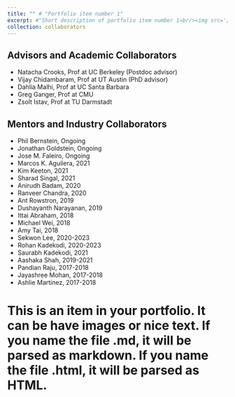 ```yaml
---
title: "" # "Portfolio item number 1"
excerpt: #"Short description of portfolio item number 1<br/><img src='/images/500x300.png'>"
collection: collaborators
---
```


Advisors and Academic Collaborators
-----
- Natacha Crooks, Prof at UC Berkeley (Postdoc advisor)
- Vijay Chidambaram, Prof at UT Austin (PhD advisor)
- Dahlia Malhi, Prof at UC Santa Barbara
- Greg Ganger, Prof at CMU
- Zsolt Istav, Prof at TU Darmstadt

Mentors and Industry Collaborators
-----
- Phil Bernstein, Ongoing
- Jonathan Goldstein, Ongoing
- Jose M. Faleiro, Ongoing
- Marcos K. Aguilera, 2021
- Kim Keeton, 2021
- Sharad Singal, 2021
- Anirudh Badam, 2020
- Ranveer Chandra, 2020
- Ant Rowstron, 2019
- Dushayanth Narayanan, 2019
- Ittai Abraham, 2018
- Michael Wei, 2018
- Amy Tai, 2018
- Sekwon Lee, 2020-2023
- Rohan Kadekodi, 2020-2023
- Saurabh Kadekodi, 2021
- Aashaka Shah, 2019-2021
- Pandian Raju, 2017-2018
- Jayashree Mohan, 2017-2018
- Ashlie Martinez, 2017-2018


# This is an item in your portfolio. It can be have images or nice text. If you name the file .md, it will be parsed as markdown. If you name the file .html, it will be parsed as HTML. 
